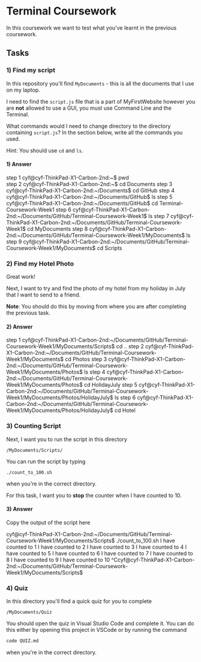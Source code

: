 # Terminal Coursework

In this coursework we want to test what you've learnt in the previous coursework.

## Tasks

### 1) Find my script

In this repository you'll find `MyDocuments` - this is all the documents that I use on my laptop.

I need to find the `script.js` file that is a part of MyFirstWebsite however you are **not** allowed to use a GUI, you must use Command Line and the Terminal.

What commands would I need to change directory to the directory containing `script.js`? In the section below, write all the commands you used.

Hint: You should use `cd` and `ls`.

#### 1) Answer

<!-- Write your answer here -->

step 1 cyf@cyf-ThinkPad-X1-Carbon-2nd:~$ pwd  
step 2 cyf@cyf-ThinkPad-X1-Carbon-2nd:~$ cd Documents
step 3 cyf@cyf-ThinkPad-X1-Carbon-2nd:~/Documents$ cd GitHub
step 4 cyf@cyf-ThinkPad-X1-Carbon-2nd:~/Documents/GitHub$ ls
step 5 cyf@cyf-ThinkPad-X1-Carbon-2nd:~/Documents/GitHub$ cd Terminal-Coursework-Week1
step 6 cyf@cyf-ThinkPad-X1-Carbon-2nd:~/Documents/GitHub/Terminal-Coursework-Week1$ ls
step 7 cyf@cyf-ThinkPad-X1-Carbon-2nd:~/Documents/GitHub/Terminal-Coursework-Week1$ cd MyDocuments
step 8 cyf@cyf-ThinkPad-X1-Carbon-2nd:~/Documents/GitHub/Terminal-Coursework-Week1/MyDocuments$ ls
step 9 cyf@cyf-ThinkPad-X1-Carbon-2nd:~/Documents/GitHub/Terminal-Coursework-Week1/MyDocuments$ cd Scripts

### 2) Find my Hotel Photo

Great work!

Next, I want to try and find the photo of my hotel from my holiday in July that I want to send to a friend.

**Note**: You should do this by moving from where you are after completing the previous task.

#### 2) Answer

<!-- Write your answer here -->

step 1 cyf@cyf-ThinkPad-X1-Carbon-2nd:~/Documents/GitHub/Terminal-Coursework-Week1/MyDocuments/Scripts$ cd ..
step 2 cyf@cyf-ThinkPad-X1-Carbon-2nd:~/Documents/GitHub/Terminal-Coursework-Week1/MyDocuments$ cd Photos
step 3 cyf@cyf-ThinkPad-X1-Carbon-2nd:~/Documents/GitHub/Terminal-Coursework-Week1/MyDocuments/Photos$ ls
step 4 cyf@cyf-ThinkPad-X1-Carbon-2nd:~/Documents/GitHub/Terminal-Coursework-Week1/MyDocuments/Photos$ cd HolidayJuly
step 5 cyf@cyf-ThinkPad-X1-Carbon-2nd:~/Documents/GitHub/Terminal-Coursework-Week1/MyDocuments/Photos/HolidayJuly$ ls
step 6 cyf@cyf-ThinkPad-X1-Carbon-2nd:~/Documents/GitHub/Terminal-Coursework-Week1/MyDocuments/Photos/HolidayJuly$ cd Hotel

### 3) Counting Script

Next, I want you to run the script in this directory

```
/MyDocuments/Scripts/
```

You can run the script by typing

```
./count_to_100.sh
```

when you're in the correct directory.

For this task, I want you to **stop** the counter when I have counted to 10.

#### 3) Answer

Copy the output of the script here

<!-- Write your answer here -->

cyf@cyf-ThinkPad-X1-Carbon-2nd:~/Documents/GitHub/Terminal-Coursework-Week1/MyDocuments/Scripts$ ./count_to_100.sh
I have counted to 1
I have counted to 2
I have counted to 3
I have counted to 4
I have counted to 5
I have counted to 6
I have counted to 7
I have counted to 8
I have counted to 9
I have counted to 10
^Ccyf@cyf-ThinkPad-X1-Carbon-2nd:~/Documents/GitHub/Terminal-Coursework-Week1/MyDocuments/Scripts$

### 4) Quiz

In this directory you'll find a quick quiz for you to complete

```
/MyDocuments/Quiz
```

You should open the quiz in Visual Studio Code and complete it. You can do this either by opening this project in VSCode or by running the command

```sh
code QUIZ.md
```

when you're in the correct directory.

